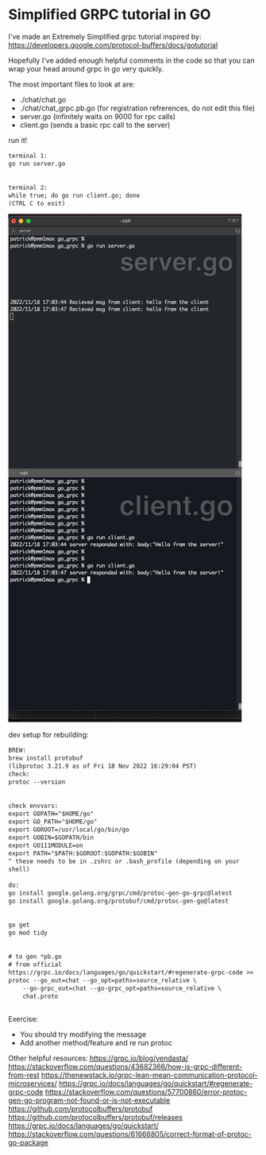 # Simplified GRPC tutorial in GO


I've made an Extremely Simplified grpc tutorial inspired by:
https://developers.google.com/protocol-buffers/docs/gotutorial 

Hopefully I've added enough helpful comments in the code 
so that you can wrap your head around grpc in go very quickly.

The most important files to look at are:
- ./chat/chat.go
- ./chat/chat_grpc.pb.go (for registration refrerences, do not edit this file)
- server.go (infinitely waits on 9000 for rpc calls)
- client.go (sends a basic rpc call to the server)


run it!
```
terminal 1:
go run server.go


terminal 2:
while true; do go run client.go; done
(CTRL C to exit)

```

![img.png](img.png)


dev setup for rebuilding:
```
BREW:
brew install protobuf
(libprotoc 3.21.9 as of Fri 18 Nov 2022 16:29:04 PST)
check:
protoc --version


check envvars:
export GOPATH="$HOME/go"
export GO_PATH="$HOME/go"
export GOROOT=/usr/local/go/bin/go
export GOBIN=$GOPATH/bin
export GO111MODULE=on
export PATH="$PATH:$GOROOT:$GOPATH:$GOBIN"
^ these needs to be in .zshrc or .bash_profile (depending on your shell)

do:
go install google.golang.org/grpc/cmd/protoc-gen-go-grpc@latest
go install google.golang.org/protobuf/cmd/protoc-gen-go@latest


go get
go mod tidy


# to gen *pb.go
# from official https://grpc.io/docs/languages/go/quickstart/#regenerate-grpc-code >>
protoc --go_out=chat --go_opt=paths=source_relative \
    --go-grpc_out=chat --go-grpc_opt=paths=source_relative \
    chat.proto
    
```

Exercise:
- You should try modifying the message
- Add another method/feature and re run protoc  



Other helpful resources:
https://grpc.io/blog/vendasta/
https://stackoverflow.com/questions/43682366/how-is-grpc-different-from-rest
https://thenewstack.io/grpc-lean-mean-communication-protocol-microservices/
https://grpc.io/docs/languages/go/quickstart/#regenerate-grpc-code
https://stackoverflow.com/questions/57700860/error-protoc-gen-go-program-not-found-or-is-not-executable
https://github.com/protocolbuffers/protobuf
https://github.com/protocolbuffers/protobuf/releases
https://grpc.io/docs/languages/go/quickstart/
https://stackoverflow.com/questions/61666805/correct-format-of-protoc-go-package



